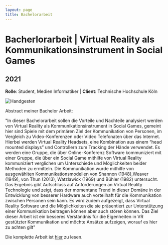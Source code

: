 ```yaml
---
layout: page
title: Bachelorarbeit
---
```


# Bacherlorarbeit | Virtual Reality als Kommunikationsinstrument in Social Games
## 2021

**Rolle**: Student, Medien Informatiker
| **Client**: Technische Hochschule Köln

![Handgesten](../../assets/files/hand-gestures.png "Hand Gesten in VR")

Abstract meiner Bachelor Arbeit:

"In dieser Bachelorarbeit sollen die Vorteile und Nachteile analysiert werden von Virtual Reality als Kommunikationsinstrument in Social Games, gemeint hier sind Spiele mit dem primären Ziel der Kommunikation von Personen, im Vergleich zu Video-Konferenzen oder Video Telefonaten über das Internet. Hierbei werden Virtual Reality Headsets, eine Kombination aus einem “head mounted displays” und Controllern zum Tracking der Hände verwendet.
Es werden eine Gruppe, die über Online-Konferenz Software kommuniziert mit einer
Gruppe, die über ein Social Game mithilfe von Virtual Reality kommuniziert verglichen um Unterschiede und Möglichkeiten beider Methoden zu ermitteln.
Die Kommunikation wurde mithilfe von ausgewählten Kommunikationsmodellen von Shannon (1948),Weaver (1949), von Thun (2013), Watzlawick (1969) und Bühler (1982) untersucht.
Das Ergebnis gibt Aufschluss auf Anforderungen an Virtual Reality Technologie und
zeigt, dass der momentane Trend in dieser Domäne in der Entwicklung von besserer Hardware auch vorteilhaft für die Kommunikation zwischen Personen sein kann.
Es wird zudem aufgezeigt, dass Virtual Reality Software und die Möglichkeiten die sie präsentiert zur Unterstützung einer Kommunikation beitragen können aber auch stören können. Das Ziel dieser Arbeit ist ein besseres Verständnis für die Eigenheiten in VR gestützter Kommunikation und möchte Ansätze aufzeigen, worauf es hier zu achten gilt"

Die komplette Arbeit ist [hier](../../assets/files/bachelorarbeit-virtualrealityalskommonikationsinstrument.pdf) zu lesen.